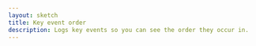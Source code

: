 ```yaml
---
layout: sketch
title: Key event order
description: Logs key events so you can see the order they occur in.
---
```

